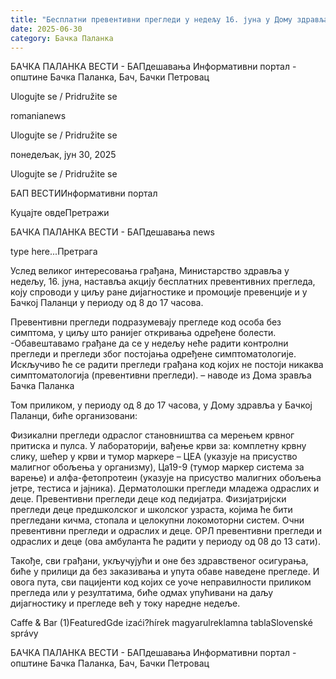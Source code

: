 ```yaml
---
title: "Бесплатни превентивни прегледи у недељу 16. јуна у Дому здравља у Бачкој Паланци"
date: 2025-06-30
category: Бачка Паланка
---
```


БАЧКА ПАЛАНКА ВЕСТИ - БАПдешавања Информативни портал - општине Бачка Паланка, Бач, Бачки Петровац

Ulogujte se / Pridružite se

romanianews

Ulogujte se / Pridružite se

понедељак, јун 30, 2025

Ulogujte se / Pridružite se

БАП ВЕСТИИнформативни портал

Куцајте овдеПретражи

БАЧКА ПАЛАНКА ВЕСТИ - БАПдешавања news

type here...Претрага

Услед великог интересовања грађана, Министарство здравља у недељу, 16. јуна, наставља акцију бесплатних превентивних прегледа, коју спроводи у циљу ране дијагностике и промоције превенције и у Бачкој Паланци у периоду од 8 до 17 часова.

Превентивни прегледи подразумевају прегледе код особа без симптома, у циљу што ранијег откривања одређене болести.
-Обавештавамо грађане да се у недељу неће радити контролни прегледи и прегледи због постојања одређене симптоматологије. Искључиво ће се радити прегледи грађана код којих не постоји никаква симптоматологија (превентивни прегледи). – наводе из Дома зравља Бачка Паланка


Том приликом, у периоду од 8 до 17 часова, у Дому здравља у Бачкој Паланци, биће организовани:



Физикални прегледи одраслог становништва са мерењем крвног притиска и пулса.
У лабораторији, вађење крви за: комплетну крвну слику, шећер у крви и тумор маркере – ЦЕА (указује на присуство малигног обољења у организму), Ца19-9 (тумор маркер система за варење) и алфа-фетопротеин (указује на присуство малигних обољења јетре, тестиса и јајника).
Дерматолошки прегледи младежа одраслих и деце.
Превентивни прегледи деце код педијатра.
Физијатријски прегледи деце предшколског и школског узраста, којима ће бити прегледани кичма, стопала и целокупни локомоторни систем.
Очни превентивни прегледи и одраслих и деце.
ОРЛ превентивни прегледи и одраслих и деце (ова амбуланта ће радити у периоду од 08 до 13 сати).

Такође, сви грађани, укључујући и оне без здравственог осигурања, биће у прилици да без заказивања и упута обаве наведене прегледе.
И овога пута, сви пацијенти код којих се уоче неправилности приликом прегледа или у резултатима, биће одмах упућивани на даљу дијагностику и прегледе већ у току наредне недеље.

Caffe & Bar (1)FeaturedGde izaći?hírek magyarulreklamna tablaSlovenské správy

БАЧКА ПАЛАНКА ВЕСТИ - БАПдешавања Информативни портал - општине Бачка Паланка, Бач, Бачки Петровац
